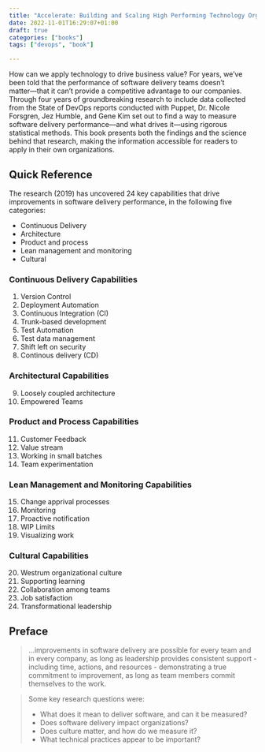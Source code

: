 ```yaml
---
title: "Accelerate: Building and Scaling High Performing Technology Organizations"
date: 2022-11-01T16:29:07+01:00
draft: true
categories: ["books"]
tags: ["devops", "book"]

---
```


How can we apply technology to drive business value? For years, we’ve been told that the performance of software delivery teams doesn’t matter―that it can’t provide a competitive advantage to our companies. Through four years of groundbreaking research to include data collected from the State of DevOps reports conducted with Puppet, Dr. Nicole Forsgren, Jez Humble, and Gene Kim set out to find a way to measure software delivery performance―and what drives it―using rigorous statistical methods. This book presents both the findings and the science behind that research, making the information accessible for readers to apply in their own organizations.

<!--more-->

## Quick Reference

The research (2019) has uncovered 24 key capabilities that drive improvements in software delivery performance, in the following five categories:

* Continuous Delivery
* Architecture
* Product and process
* Lean management and monitoring
* Cultural

### Continuous Delivery Capabilities
1. Version Control
2. Deployment Automation
3. Continuous Integration (CI)
4. Trunk-based development
5. Test Automation
6. Test data management
7. Shift left on security
8. Continous delivery (CD)

### Architectural Capabilities
9. Loosely coupled architecture
10. Empowered Teams

### Product and Process Capabilities
11. Customer Feedback
12. Value stream
13. Working in small batches
14. Team experimentation

### Lean Management and Monitoring Capabilities
15. Change apprival processes
16. Monitoring
17. Proactive notification
18. WIP Limits
19. Visualizing work

### Cultural Capabilities
20. Westrum organizational culture
21. Supporting learning
22. Collaboration among teams
23. Job satisfaction
24. Transformational leadership

## Preface

> ...improvements in software delivery are possible for every team and in every company, as long as leadership provides consistent support - including time, actions, and resources - demonstrating a true commitment to improvement, as long as team members commit themselves to the work.

> Some key research questions were:
> * What does it mean to deliver software, and can it be measured?
> * Does software delivery impact organizations?
> * Does culture matter, and how do we measure it?
> * What technical practices appear to be important?
